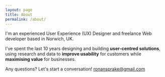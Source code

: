 ```yaml
---
layout: page
title: About
permalink: /about/
---
```


I'm an experienced User Experience (UX) Designer and freelance Web developer based in Norwich, UK.

I've spent the last 10 years designing and building **user-centred solutions**, using research and data to **improve usability** for customers while **maximising value** for businesses.

Any questions? Let's start a conversation! [ronansprake@gmail.com](mailto:ronansprake@gmail.com)
